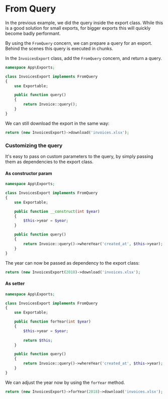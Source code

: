 # From Query

In the previous example, we did the query inside the export class. 
While this is a good solution for small exports, 
for bigger exports this will quickly become badly performant.

By using the `FromQuery` concern, we can prepare a query for an export. Behind the scenes this query is executed in chunks.

In the `InvoicesExport` class, add the `FromQuery` concern, and return a query.

```php
namespace App\Exports;

class InvoicesExport implements FromQuery
{
    use Exportable;

    public function query()
    {
        return Invoice::query();
    }
}
```

We can still download the export in the same way:

```php
return (new InvoicesExport)->download('invoices.xlsx');
```

### Customizing the query

It's easy to pass on custom parameters to the query, 
by simply passing them as dependencies to the export class.

#### As constructor param

```php
namespace App\Exports;

class InvoicesExport implements FromQuery
{
    use Exportable;

    public function __construct(int $year)
    {
        $this->year = $year;
    }

    public function query()
    {
        return Invoice::query()->whereYear('created_at', $this->year);
    }
}
```

The year can now be passed as dependency to the export class:

```php
return (new InvoicesExport(2018)->download('invoices.xlsx');
```

#### As setter

```php
namespace App\Exports;

class InvoicesExport implements FromQuery
{
    use Exportable;

    public function forYear(int $year)
    {
        $this->year = $year;
        
        return $this;
    }

    public function query()
    {
        return Invoice::query()->whereYear('created_at', $this->year);
    }
}
```

We can adjust the year now by using the `forYear` method.

```php
return (new InvoicesExport)->forYear(2018)->download('invoices.xlsx');
```